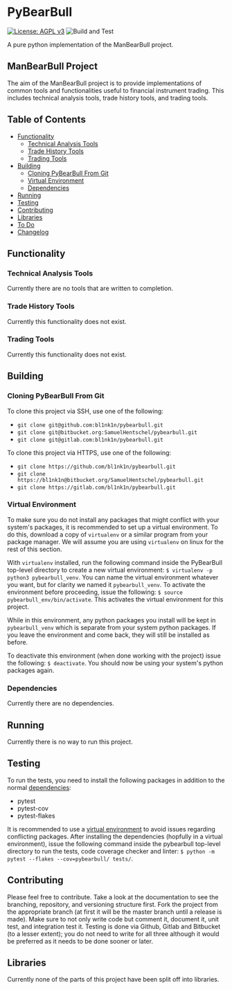 # PyBearBull
[![License: AGPL v3](https://img.shields.io/badge/License-AGPL%20v3-blueviolet)](https://www.gnu.org/licenses/agpl-3.0)
![Build and Test](https://github.com/bl1nk1n/pybearbull/workflows/Build%20and%20Test/badge.svg?event=release)

A pure python implementation of the ManBearBull project.

## ManBearBull Project
The aim of the ManBearBull project is to provide implementations of common
tools and functionalities useful to financial instrument trading.  This includes
technical analysis tools, trade history tools, and trading tools.

## Table of Contents
* [Functionality](#functionality)
    * [Technical Analysis Tools](#technical-analysis-tools)
    * [Trade History Tools](#trade-history-tools)
    * [Trading Tools](#trading-tools)
* [Building](#building)
    * [Cloning PyBearBull From Git](#cloning-pybearbull-from-git)
    * [Virtual Environment](#virtual-environment)
    * [Dependencies](#dependencies)
* [Running](#running)
* [Testing](#testing)
* [Contributing](#contributing)
* [Libraries](#libraries)
* [To Do](docs/TODO)
* [Changelog](docs/CHANGELOG)

## Functionality

### Technical Analysis Tools
Currently there are no tools that are written to completion.

### Trade History Tools
Currently this functionality does not exist.

### Trading Tools
Currently this functionality does not exist.


## Building

### Cloning PyBearBull From Git
To clone this project via SSH, use one of the following:
* `git clone git@github.com:bl1nk1n/pybearbull.git`
* `git clone git@bitbucket.org:SamuelHentschel/pybearbull.git`
* `git clone git@gitlab.com:bl1nk1n/pybearbull.git`

To clone this project via HTTPS, use one of the following:
* `git clone https://github.com/bl1nk1n/pybearbull.git`
* `git clone https://bl1nk1n@bitbucket.org/SamuelHentschel/pybearbull.git`
* `git clone https://gitlab.com/bl1nk1n/pybearbull.git`

### Virtual Environment
To make sure you do not install any packages that might conflict with your
system's packages, it is recommended to set up a virtual environment.  To
do this, download a copy of `virtualenv` or a similar program from your
package manager.  We will assume you are using `virtualenv` on linux for
the rest of this section.  

With `virtualenv` installed, run the following command inside the PyBearBull 
top-level directory to create a new virtual environment: 
`$ virtualenv -p python3 pybearbull_venv`.  You can name the virtual environment
whatever you want, but for clarity we named it `pybearbull_venv`.  To activate 
the environment before proceeding, issue the following: 
`$ source pybearbull_env/bin/activate`.  This activates the virtual environment 
for this project.  

While in this environment, any python packages you install will be kept in
`pybearbull_venv` which is separate from your system python packages.  If you
leave the environment and come back, they will still be installed as before.

To deactivate this environment (when done working with the project) issue the
following: `$ deactivate`.  You should now be using your system's python
packages again.

### Dependencies
Currently there are no dependencies.

## Running
Currently there is no way to run this project.

## Testing
To run the tests, you need to install the following packages in addition to the
normal [dependencies](#dependencies):
* pytest
* pytest-cov
* pytest-flakes
<!--* pytest-xdist-->
It is recommended to use a [virtual environment](#virtual-enviornment) to avoid
issues regarding conflicting packages.  After installing the dependencies
(hopfully in a virtual environment), issue the following command inside the
pybearbull top-level directory to run the tests, code coverage checker and
linter: `$ python -m pytest --flakes --cov=pybearbull/ tests/`.


## Contributing
Please feel free to contribute.  Take a look at the documentation to see the
branching, repository, and versioning structure first.  Fork the project from
the appropriate branch (at first it will be the master branch until a release is
made).  Make sure to not only write code but comment it, document it, unit test,
and integration test it.  Testing is done via Github, Gitlab and Bitbucket (to a
lesser extent); you do not need to write for all three although it would be
preferred as it needs to be done sooner or later.


## Libraries
Currently none of the parts of this project have been split off into libraries.
